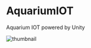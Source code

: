 # AquariumIOT
 Aquarium IOT powered by Unity
 
![thumbnail](https://user-images.githubusercontent.com/36891062/204555827-405b5190-9b1a-431e-9098-e2c4b63963d0.png)
